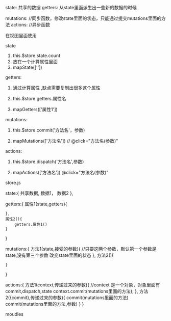 state:  共享的数据
getters:   从state里面派生出一些新的数据的时候

mutations:  //同步函数，修改state里面的状态，只能通过提交mutations里面的方法
actions:    //异步函数


在视图里面使用

state

1.  this.$store.state.count 
2.  放在一个计算属性里面
3.  mapState([''])


getters:
1. 通过计算属性 ,缺点需要复制出很多这个属性

2. this.$store.getters.属性名

3. mapGetters(['属性1'])


mutations:

1. this.$store.commit('方法名'，参数)

2. mapMutations(['方法名'])  // @click="方法名(参数)"


actions:

1. this.$store.dispatch('方法名',参数)

2. mapActions(['方法名'])  @click="方法名(参数)"



store.js


state:{
    共享数据,
    数据1，
    数据2
},


getters:{
    属性1(state,getters){ 

    },
    属性2(){
        getters.属性1()
    }
}



mutations:{
    方法1(state,接受的参数){  //只要这两个参数，默认第一个参数是state,没有第三个参数
        改变state里面的状态
    },
    方法2(){

    }

}


actions:{
    方法1(context,传递过来的参数){
        //context  是一个对象，对象里面有commit,dispatch,state
        context.commit(mutations里面的方法);
    },
    方法2({commit},传递过来的参数){
        commit(mutations里面的方法)
        commit(mutations里面的方法,参数)
    }
}



moudles